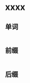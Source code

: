 # xxxx
<!-- ![词性](png/1.-vinc-%20%3D%20-vict-%E8%83%9C%EF%BC%8C%E5%BE%81%E6%9C%8D.png) -->

## 单词
```
```

## 前缀
```
```

## 后缀
```
```